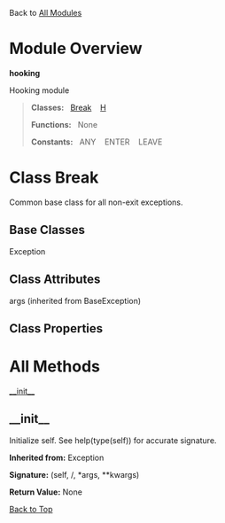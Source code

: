 Back to [All Modules](https://github.com/pyrustic/hooking/blob/master/docs/modules/README.md#readme)

# Module Overview

**hooking**
 
Hooking module

> **Classes:** &nbsp; [Break](https://github.com/pyrustic/hooking/blob/master/docs/modules/content/hooking/content/classes/Break.md#class-break) &nbsp;&nbsp; [H](https://github.com/pyrustic/hooking/blob/master/docs/modules/content/hooking/content/classes/H.md#class-h)
>
> **Functions:** &nbsp; None
>
> **Constants:** &nbsp; ANY &nbsp;&nbsp; ENTER &nbsp;&nbsp; LEAVE

# Class Break
Common base class for all non-exit exceptions.

## Base Classes
Exception

## Class Attributes
args (inherited from BaseException)

## Class Properties


# All Methods
[\_\_init\_\_](#__init__)

## \_\_init\_\_
Initialize self.  See help(type(self)) for accurate signature.

**Inherited from:** Exception

**Signature:** (self, /, \*args, \*\*kwargs)





**Return Value:** None

[Back to Top](#module-overview)



